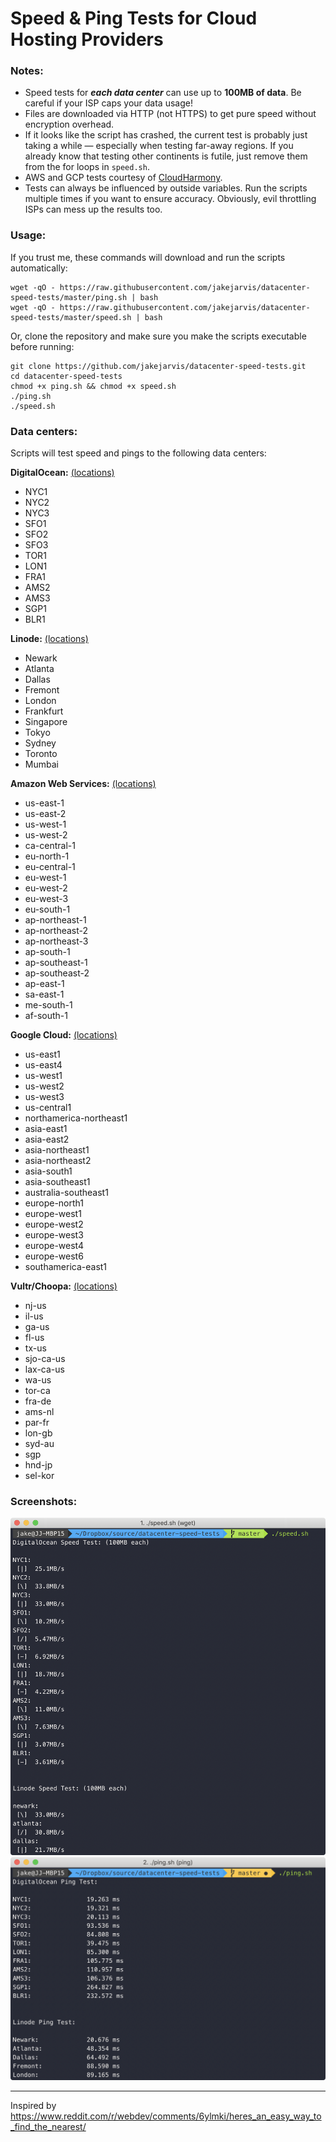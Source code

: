 # Speed & Ping Tests for Cloud Hosting Providers

### Notes:

- Speed tests for ***each data center*** can use up to **100MB of data**. Be careful if your ISP caps your data usage!
- Files are downloaded via HTTP (not HTTPS) to get pure speed without encryption overhead.
- If it looks like the script has crashed, the current test is probably just taking a while — especially when testing far-away regions. If you already know that testing other continents is futile, just remove them from the for loops in `speed.sh`.
- AWS and GCP tests courtesy of [CloudHarmony](https://cloudharmony.com/).
- Tests can always be influenced by outside variables. Run the scripts multiple times if you want to ensure accuracy. Obviously, evil throttling ISPs can mess up the results too.

### Usage:

If you trust me, these commands will download and run the scripts automatically:

```
wget -qO - https://raw.githubusercontent.com/jakejarvis/datacenter-speed-tests/master/ping.sh | bash
wget -qO - https://raw.githubusercontent.com/jakejarvis/datacenter-speed-tests/master/speed.sh | bash
```

Or, clone the repository and make sure you make the scripts executable before running:

```
git clone https://github.com/jakejarvis/datacenter-speed-tests.git
cd datacenter-speed-tests
chmod +x ping.sh && chmod +x speed.sh
./ping.sh
./speed.sh
```

### Data centers:

Scripts will test speed and pings to the following data centers:

**DigitalOcean:** [(locations)](https://www.digitalocean.com/docs/platform/availability-matrix/#datacenter-regions)

- NYC1
- NYC2
- NYC3
- SFO1
- SFO2
- SFO3
- TOR1
- LON1
- FRA1
- AMS2
- AMS3
- SGP1
- BLR1

**Linode:** [(locations)](https://www.linode.com/linodes#features-dc-container)

- Newark
- Atlanta
- Dallas
- Fremont
- London
- Frankfurt
- Singapore
- Tokyo
- Sydney
- Toronto
- Mumbai

**Amazon Web Services:** [(locations)](https://docs.aws.amazon.com/AmazonRDS/latest/UserGuide/Concepts.RegionsAndAvailabilityZones.html)

- us-east-1
- us-east-2
- us-west-1
- us-west-2
- ca-central-1
- eu-north-1
- eu-central-1
- eu-west-1
- eu-west-2
- eu-west-3
- eu-south-1
- ap-northeast-1
- ap-northeast-2
- ap-northeast-3
- ap-south-1
- ap-southeast-1
- ap-southeast-2
- ap-east-1
- sa-east-1
- me-south-1
- af-south-1

**Google Cloud:** [(locations)](https://cloud.google.com/compute/docs/regions-zones/)

- us-east1
- us-east4
- us-west1
- us-west2
- us-west3
- us-central1
- northamerica-northeast1
- asia-east1
- asia-east2
- asia-northeast1
- asia-northeast2
- asia-south1
- asia-southeast1
- australia-southeast1
- europe-north1
- europe-west1
- europe-west2
- europe-west3
- europe-west4
- europe-west6
- southamerica-east1

**Vultr/Choopa:** [(locations)](https://www.vultr.com/locations/)

- nj-us
- il-us
- ga-us
- fl-us
- tx-us
- sjo-ca-us
- lax-ca-us
- wa-us
- tor-ca
- fra-de
- ams-nl
- par-fr
- lon-gb
- syd-au
- sgp
- hnd-jp
- sel-kor

### Screenshots:

![speed screenshot](screenshot-speed.png)
![ping screenshot](screenshot-ping.png)

---

Inspired by https://www.reddit.com/r/webdev/comments/6ylmki/heres_an_easy_way_to_find_the_nearest/
